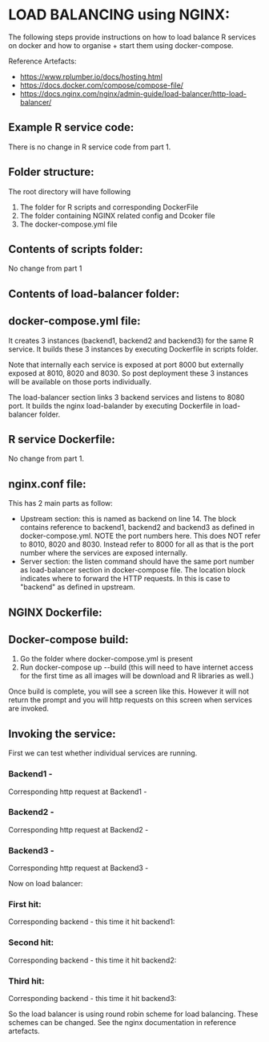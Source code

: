 # LOAD BALANCING using NGINX:

The following steps provide instructions on how to load balance R services on docker and how to organise + start them using docker-compose.

Reference Artefacts:

- https://www.rplumber.io/docs/hosting.html
- https://docs.docker.com/compose/compose-file/
- https://docs.nginx.com/nginx/admin-guide/load-balancer/http-load-balancer/

## Example R service code:

There is no change in R service code from part 1.

## Folder structure: 

The root directory will have following
1. The folder for R scripts and corresponding DockerFile 
2. The folder containing NGINX related config and Dcoker file
3. The docker-compose.yml file




## Contents of scripts folder:

No change from part 1

## Contents of load-balancer folder:





## docker-compose.yml file:

It creates 3 instances (backend1, backend2 and backend3) for the same R service. It builds these 3 instances by executing Dockerfile in scripts folder.

Note that internally each service is exposed at port 8000 but externally exposed at 8010, 8020 and 8030. So post deployment these 3 instances will be available on those ports individually.

The load-balancer section links 3 backend services and listens to 8080 port. It builds the nginx load-balander by executing Dockerfile in load-balancer folder.




## R service Dockerfile:

No change from part 1.

## nginx.conf file:

This has 2 main parts as follow:
- Upstream section: this is named as backend on line 14. The block contains reference to backend1, backend2 and backend3 as defined in docker-compose.yml. NOTE the port numbers here. This does NOT refer to 8010, 8020 and 8030. Instead refer to 8000 for all as that is the port number where the services are exposed internally.
- Server section: the listen command should have the same port number as load-balancer section in docker-compose file. The location block indicates where to forward the HTTP requests. In this is case to "backend" as defined in upstream.




## NGINX Dockerfile:





## Docker-compose build:

1. Go the folder where docker-compose.yml is present
2. Run docker-compose up --build (this will need to have internet access for the first time as all images will be download and R libraries as well.)




Once build is complete, you will see a screen like this. However it will not return the prompt and you will http requests on this screen when services are invoked.





## Invoking the service:

First we can test whether individual services are running.

### Backend1 - 



Corresponding http request at Backend1 - 



### Backend2 - 


Corresponding http request at Backend2 - 




### Backend3 - 


Corresponding http request at Backend3 - 





Now on load balancer:

### First hit:


Corresponding backend - this time it hit backend1:




### Second hit:


Corresponding backend - this time it hit backend2:




### Third hit:

Corresponding backend - this time it hit backend3:





So the load balancer is using round robin scheme for load balancing. These schemes can be changed. See the nginx documentation in reference artefacts.
